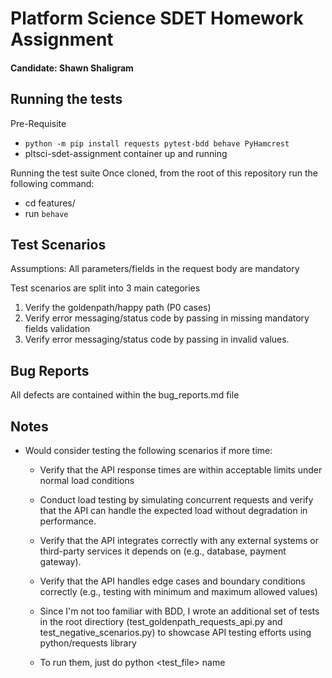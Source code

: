# Platform Science SDET Homework Assignment

#### Candidate: Shawn Shaligram 

## Running the tests
Pre-Requisite
- `python -m pip install requests pytest-bdd behave PyHamcrest`
- pltsci-sdet-assignment container up and running

Running the test suite
Once cloned, from the root of this repository run the following command:
- cd features/
- run `behave`

## Test Scenarios

Assumptions: All parameters/fields in the request body are mandatory

Test scenarios are split into 3 main categories
1. Verify the goldenpath/happy path (P0 cases)
2. Verify error messaging/status code by passing in missing mandatory fields validation
3. Verify error messaging/status code by passing in invalid values.

## Bug Reports
All defects are contained within the bug_reports.md file

## Notes

- Would consider testing the following scenarios if more time:
   - Verify that the API response times are within acceptable limits under normal load conditions
   - Conduct load testing by simulating concurrent requests and verify that the API can handle the expected load without degradation in performance.
   - Verify that the API integrates correctly with any external systems or third-party services it depends on (e.g., database, payment gateway).
   - Verify that the API handles edge cases and boundary conditions correctly (e.g., testing with minimum and maximum allowed values)

   - Since I'm not too familiar with BDD, I wrote an additional set of tests in the root directiory (test_goldenpath_requests_api.py and test_negative_scenarios.py) to showcase API testing efforts using python/requests library
   - To run them, just do python <test_file> name